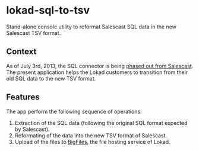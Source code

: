 # lokad-sql-to-tsv

Stand-alone console utility to reformat Salescast SQL data in the new Salescast TSV format.

## Context

As of July 3rd, 2013, the SQL connector is being [phased out from Salescast](http://blog.lokad.com/journal/2013/7/3/phasing-out-sql-from-salescast). The present application helps the Lokad customers to transition from their old SQL data to the new TSV format.

## Features

The app perform the following sequence of operations:

1. Extraction of the SQL data (following the original SQL format expected by Salescast).
2. Reformating of the data into the new TSV format of Salescast.
3. Upload of the files to [BigFiles](http://www.lokad.com/ftp-hosting), the file hosting service of Lokad.


